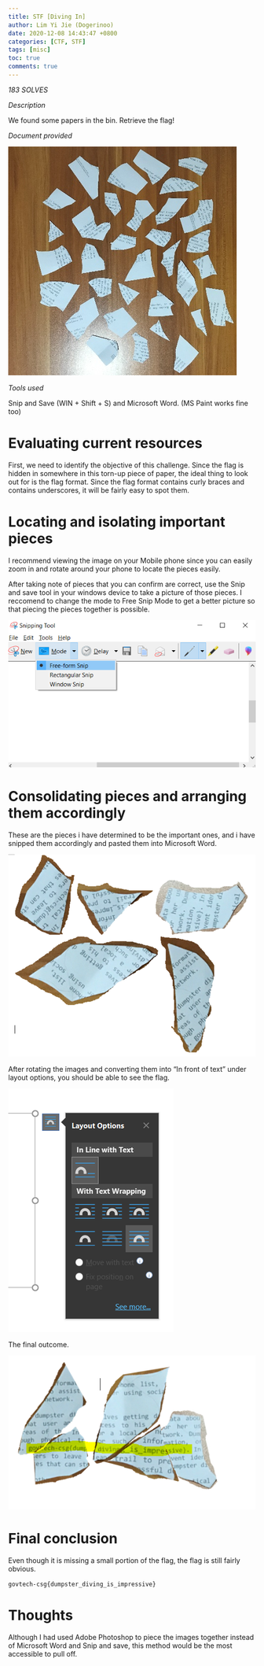 ```yaml
---
title: STF [Diving In]
author: Lim Yi Jie (Dogerinoo)
date: 2020-12-08 14:43:47 +0800
categories: [CTF, STF]
tags: [misc]
toc: true
comments: true
---
```


*183 SOLVES*

*Description*

We found some papers in the bin. Retrieve the flag!

*Document provided*

![upload-image](/assets/img/blog/STF-Diving-In/1.jpeg)

*Tools used*

Snip and Save (WIN + Shift + S) and Microsoft Word. (MS Paint works fine too)

<!--more-->

# Evaluating current resources

First, we need to identify the objective of this challenge. Since the flag is hidden in somewhere in this torn-up piece of paper, the ideal thing to look out for is the flag format. 
Since the flag format contains curly braces and contains underscores, it will be fairly easy to spot them.


# Locating and isolating important pieces

I recommend viewing the image on your Mobile phone since you can easily zoom in and rotate around your phone to locate the pieces easily.

After taking note of pieces that you can confirm are correct, use the Snip and save tool in your windows device to take a picture of those pieces. I reccomend to change the mode to Free Snip Mode to get a better picture so that piecing the pieces together is possible. 

![upload-image](/assets/img/blog/STF-Diving-In/2.png)


# Consolidating pieces and arranging them accordingly

These are the pieces i have determined to be the important ones, and i have snipped them accordingly and pasted them into Microsoft Word.

![upload-image](/assets/img/blog/STF-Diving-In/3.png)

After rotating the images and converting them into “In front of text” under layout options, you should be able to see the flag.

![upload-image](/assets/img/blog/STF-Diving-In/4.png)

The final outcome.

![upload-image](/assets/img/blog/STF-Diving-In/5.png)


# Final conclusion

Even though it is missing a small portion of the flag, the flag is still fairly obvious.

```
govtech-csg{dumpster_diving_is_impressive}
```



# Thoughts

Although I had used Adobe Photoshop to piece the images together instead of Microsoft Word and Snip and save, this method would be the most accessible to pull off.




